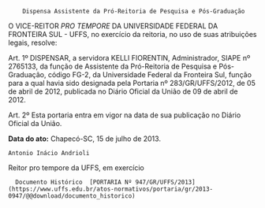        Dispensa Assistente da Pró-Reitoria de Pesquisa e Pós-Graduação  

O VICE-REITOR *PRO TEMPORE* DA UNIVERSIDADE FEDERAL DA FRONTEIRA SUL - UFFS, no exercício da reitoria, no uso de suas atribuições legais, resolve:

 Art. 1º DISPENSAR, a servidora KELLI FIORENTIN, Administrador, SIAPE nº 2765133, da função de Assistente da Pró-Reitoria de Pesquisa e Pós-Graduação, código FG-2, da Universidade Federal da Fronteira Sul, função para a qual havia sido designada pela Portaria nº 283/GR/UFFS/2012, de 05 de abril de 2012, publicada no Diário Oficial da União de 09 de abril de 2012.

 Art. 2º Esta portaria entra em vigor na data de sua publicação no Diário Oficial da União.

  

   **Data do ato:** Chapecó-SC, 15 de julho de 2013.   
 

    Antonio Inácio Andrioli   
 Reitor pro tempore da UFFS, em exercício 

      Documento Histórico  [PORTARIA Nº 947/GR/UFFS/2013](https://www.uffs.edu.br/atos-normativos/portaria/gr/2013-0947/@@download/documento_historico)     
      